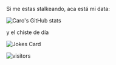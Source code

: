 Si me estas stalkeando, aca está mi data:

![Caro's GitHub stats](https://github-readme-stats.vercel.app/api?username=caro-silvestri-os&show=reviews,discussions_started,discussions_answered,prs_merged,prs_merged_percentage)


y el chiste de día


![Jokes Card](https://readme-jokes.vercel.app/api)


![visitors](https://visitor-badge.glitch.me/badge?page_id=caro-silvestri-osleft_color=green&right_color=red)
